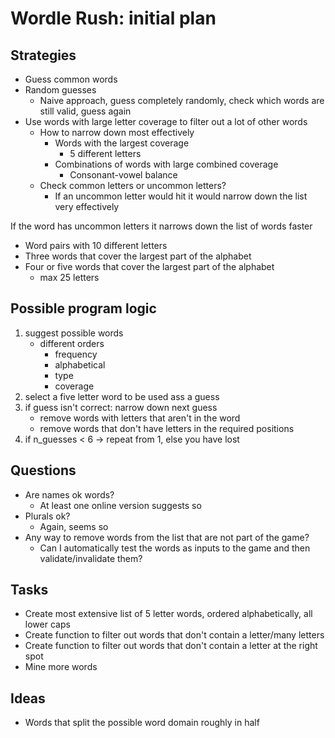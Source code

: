 # Wordle Rush: initial plan

## Strategies

- Guess common words
- Random guesses
    - Naive approach, guess completely randomly, check which
    words are still valid, guess again
- Use words with large letter coverage to filter out a lot of other words
    - How to narrow down most effectively
        - Words with the largest coverage
            - 5 different letters
        - Combinations of words with large combined coverage
            - Consonant-vowel balance
    - Check common letters or uncommon letters?
        - If an uncommon letter would hit it would narrow down the list very effectively

If the word has uncommon letters it narrows down the list of words faster

- Word pairs with 10 different letters
- Three words that cover the largest part of the alphabet
- Four or five words that cover the largest part of the alphabet
    - max 25 letters

## Possible program logic

1. suggest possible words
    - different orders
        - frequency
        - alphabetical
        - type
        - coverage
2. select a five letter word to be used ass a guess
3. if guess isn't correct: narrow down next guess
    - remove words with letters that aren't in the word
    - remove words that don't have letters in the required positions
4. if n_guesses < 6 -> repeat from 1, else you have lost

## Questions

- Are names ok words?
    - At least one online version suggests so
- Plurals ok?
    - Again, seems so
- Any way to remove words from the list that are not part of the game?
    - Can I automatically test the words as inputs to the game and then validate/invalidate them?

## Tasks

- Create most extensive list of 5 letter words, ordered alphabetically, all lower caps
- Create function to filter out words that don't contain a letter/many letters
- Create function to filter out words that don't contain a letter at the right spot
- Mine more words

## Ideas
- Words that split the possible word domain roughly in half
